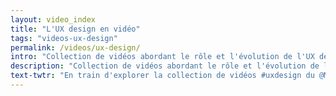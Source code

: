 ```yaml
---
layout: video_index
title: "L'UX design en vidéo"
tags: "videos-ux-design"
permalink: /videos/ux-design/
intro: "Collection de vidéos abordant le rôle et l'évolution de l'UX design au sein des statups et des agences de design."
description: "Collection de vidéos abordant le rôle et l'évolution de l'UX design au sein des statups et des agences de design."
text-twtr: "En train d'explorer la collection de vidéos #uxdesign du @MagDuWebdesign."
---
```

